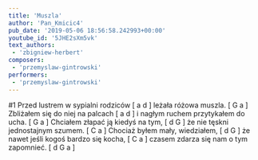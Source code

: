 ```yaml
---
title: 'Muszla'
author: 'Pan_Kmicic4'
pub_date: '2019-05-06 18:56:58.242993+00:00'
youtube_id: '5JHE2sXm5vk'
text_authors:
 - 'zbigniew-herbert'
composers:
 - 'przemyslaw-gintrowski'
performers:
 - 'przemyslaw-gintrowski'
---
```


#1
Przed lustrem w sypialni rodziców [ a d ]
leżała różowa muszla. [ G a ]
Zbliżałem się do niej na palcach [ a d ]
 i nagłym ruchem przytykałem do ucha. [ G a ]
Chciałem złapać ją kiedyś na tym, [ d G ]
że nie tęskni jednostajnym szumem.  [ C a ]
Chociaż byłem mały, wiedziałem,  [ d G ]
że nawet jeśli kogoś bardzo się kocha, [ C a ]
czasem zdarza się nam o tym zapomnieć. [ d G a ]